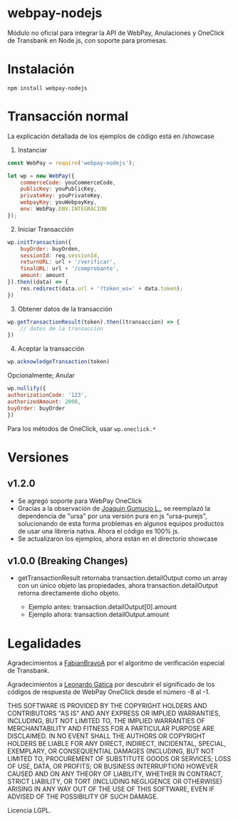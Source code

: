 
# webpay-nodejs

Módulo no oficial para integrar la API de WebPay, Anulaciones y OneClick de Transbank en 
Node.js, con soporte para promesas.

# Instalación

```
npm install webpay-nodejs
```

# Transacción normal

La explicación detallada de los ejemplos de código está en /showcase

1)  Instanciar

```js
const WebPay = require('webpay-nodejs');

let wp = new WebPay({
    commerceCode: youCommerceCode,
    publicKey: youPublicKey,
    privateKey: youPrivateKey,
    webpayKey: youWebpayKey,
    env: WebPay.ENV.INTEGRACION
});
```

2) Iniciar Transacción

```js
wp.initTransaction({
    buyOrder: buyOrden,
    sessionId: req.sessionId,
    returnURL: url + '/verificar',
    finalURL: url + '/comprobante',
    amount: amount
}).then((data) => {
    res.redirect(data.url + '?token_ws=' + data.token);
})
```

3) Obtener datos de la transacción

```js
wp.getTransactionResult(token).then((transaccion) => {
    // datos de la transaccion
})
```

4) Aceptar la transacción

```js
wp.acknowledgeTransaction(token)
```


Opcionalmente; Anular
```js
wp.nullify({
authorizationCode: '123',
authorizedAmount: 2000,
buyOrder: buyOrder
})
```

Para los métodos de OneClick, usar `wp.oneclick.*`

# Versiones

## v1.2.0

* Se agregó soporte para WebPay OneClick
* Gracias a la observación de [Joaquin Gumucio L.](https://github.com/jjgumucio), se reemplazó
la dependencia de "ursa" por una versión pura en js "ursa-purejs", solucionando de esta forma
problemas en algunos equipos productos de usar una librería nativa. Ahora el código es 100% js.
* Se actualizaron los ejemplos, ahora están en el directorio showcase

## v1.0.0 (Breaking Changes)

* getTransactionResult retornaba transaction.detailOutput como un array con un único objeto
las propiedades, ahora transaction.detailOutput retorna directamente dicho objeto.

  * Ejemplo antes: transaction.detailOutput[0].amount
  * Ejemplo ahora: transaction.detailOutput.amount


# Legalidades

Agradecimientos a [FabianBravoA](https://github.com/FabianBravoA/tbk_node) por el algoritmo de verificación especial 
de Transbank.

Agradecimientos a [Leonardo Gatica](https://github.com/lgaticaq/tbk-oneclick) por descubrir el significado de
los códigos de respuesta de WebPay OneClick desde el número -8 al -1.

THIS SOFTWARE IS PROVIDED BY THE COPYRIGHT HOLDERS AND CONTRIBUTORS "AS IS" AND ANY EXPRESS OR IMPLIED WARRANTIES, INCLUDING, BUT NOT LIMITED TO, THE IMPLIED WARRANTIES OF MERCHANTABILITY AND FITNESS FOR A PARTICULAR PURPOSE ARE DISCLAIMED. IN NO EVENT SHALL THE AUTHORS OR COPYRIGHT HOLDERS BE LIABLE FOR ANY DIRECT, INDIRECT, INCIDENTAL, SPECIAL, EXEMPLARY, OR CONSEQUENTIAL DAMAGES (INCLUDING, BUT NOT LIMITED TO, PROCUREMENT OF SUBSTITUTE GOODS OR SERVICES; LOSS OF USE, DATA, OR PROFITS; OR BUSINESS INTERRUPTION) HOWEVER CAUSED AND ON ANY THEORY OF LIABILITY, WHETHER IN CONTRACT, STRICT LIABILITY, OR TORT (INCLUDING NEGLIGENCE OR OTHERWISE) ARISING IN ANY WAY OUT OF THE USE OF THIS SOFTWARE, EVEN IF ADVISED OF THE POSSIBILITY OF SUCH DAMAGE.

Licencia LGPL.

